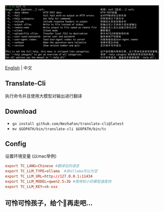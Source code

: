 ![](img/demo1.jpg)

[English](README.md) | 中文

## Translate-Cli

执行命令并且使用大模型对输出进行翻译


## Download
- `go install github.com/NezhaFan/translate-cli@latest` 
- `mv $GOPATH/bin/translate-cli $GOPATH/bin/tc`

## Config
设置环境变量 (以mac举例)
```conf
export TC_LANG=Chinese #翻译后的语言
export TC_LLM_TYPE=ollama  #非ollama可以为空
export TC_LLM_URL=http://127.0.0.1:11434
export TC_LLM_MODEL=qwen2.5:3b #使用较小的模型速度快
export TC_LLM_KEY=sk-xxx
```

## 可怜可怜孩子，给个🌟再走吧...
